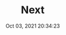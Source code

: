 ---
id: 75
title: Next 
file-slug: next
date: Oct 03, 2021 20:34:23
feature: false
category: icons
angle: dynamic
clay: https://3dicons.sgp1.cdn.digitaloceanspaces.com/v1/dynamic/clay/next-dynamic-clay.png
gradient: https://3dicons.sgp1.cdn.digitaloceanspaces.com/v1/dynamic/gradient/next-dynamic-gradient.png
color: https://3dicons.sgp1.cdn.digitaloceanspaces.com/v1/dynamic/color/next-dynamic-color.png
premium: https://3dicons.sgp1.cdn.digitaloceanspaces.com/v1/dynamic/premium/next-dynamic-premium.png
---